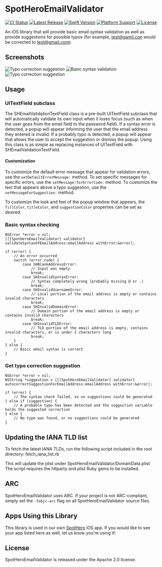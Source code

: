 # SpotHeroEmailValidator

[![CI Status](https://github.com/spothero/SpotHeroEmailValidator-iOS/workflows/CI/badge.svg)](https://github.com/spothero/SpotHeroEmailValidator-iOS/actions?query=workflow%3A%22CI%22)
[![Latest Release](https://img.shields.io/github/v/tag/spothero/SpotHeroEmailValidator-iOS?color=blue&label=latest)](https://github.com/spothero/SpotHeroEmailValidator-iOS/releases)
[![Swift Version](https://img.shields.io/static/v1?label=swift&message=5.3&color=red&logo=swift&logoColor=white)](https://developer.apple.com/swift)
[![Platform Support](https://img.shields.io/static/v1?label=platform&message=iOS%20|%20macOS&color=darkgray)](https://github.com/spothero/SpotHeroEmailValidator-iOS/blob/master/Package.swift)
[![License](https://img.shields.io/github/license/spothero/SpotHeroEmailValidator-iOS)](https://github.com/spothero/SpotHeroEmailValidator-iOS/blob/master/LICENSE)

An iOS library that will provide basic email syntax validation as well as provide suggestions for possible typos (for example, test@gamil.con would be corrected to test@gmail.com).

## Screenshots
![Typo correction suggestion](Screenshots/Screenshot%201.png "Typo correction suggestion")
![Basic syntax validation](Screenshots/Screenshot%202.png "Basic syntax validation")
![Typo correction suggestion](Screenshots/Screenshot%203.png "Typo correction suggestion")

## Usage
### UITextField subclass
The SHEmailValidationTextField class is a pre-built UITextField subclass that will automatically validate its own input when it loses focus (such as when the user goes from the email field to the password field).  If a syntax error is detected, a popup will appear informing the user that the email address they entered is invalid.  If a probably typo is detected, a popup will appear that allows the user to accept the suggestion or dismiss the popup.  Using this class is as simple as replacing instances of UITextField with SHEmailValidationTextField.

#### Customization
To customize the default error message that appear for validation errors, use the `setDefaultErrorMessage:` method.  To set specific messages for specific errors, use the `setMessage:forErrorCode:` method.  To customize the text that appears above a typo suggestion, use the `setMessageForSuggestion:` method.

To customize the look and feel of the popup window that appears, the `fillColor`, `titleColor`, and `suggestionColor` properties can be set as desired.

### Basic syntax checking
	NSError *error = nil;
	[[[SpotHeroEmailValidator] validator] validateSyntaxOfEmailAddress:emailAddress withError:&error];

	if (error) {
		// An error occurred
		switch (error.code) {
			case SHBlankAddressError:
				// Input was empty
				break;
			case SHInvalidSyntaxError:
				// Syntax completely wrong (probably missing @ or .)
				break;
			case SHInvalidUsernameError:
				// Local portion of the email address is empty or contains invalid characters
				break;
			case SHInvalidDomainError:
				// Domain portion of the email address is empty or contains invalid characters
				break;
			case SHInvalidTLDError:
				// TLD portion of the email address is empty, contains invalid characters, or is under 2 characters long
				break;
		}
	} else {
		// Basic email syntax is correct
	}

### Get typo correction suggestion
	NSError *error = nil;
	NSString *suggestion = [[[SpotHeroEmailValidator] validator] autocorrectSuggestionForEmailAddress:emailAddress withError:&error];

	if (error) {
		// The syntax check failed, so no suggestions could be generated
	} else if (suggestion) {
		// A probable typo has been detected and the suggestion variable holds the suggested correction
	} else {
		// No typo was found, or no suggestions could be generated
	}

## Updating the IANA TLD list
To fetch the latest IANA TLDs, run the following script included in the root directory:
  fetch_iana_list.rb

This will update the plist under SpotHeroEmailValidator/DomainData.plist
The script requires the httparty and plist Ruby gems to be installed.

## ARC
SpotHeroEmailValidator uses ARC. If your project is not ARC-compliant, simply set the `-fobjc-arc` flag on all SpotHeroEmailValidator source files.

## Apps Using this Library
This library is used in our own [SpotHero](https://apps.apple.com/us/app/spothero-find-parking-nearby/id499097243) iOS app. If you would like to see your app listed here as well, let us know you're using it!

## License
SpotHeroEmailValidator is released under the Apache 2.0 license.
